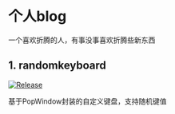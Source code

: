 # 个人blog
一个喜欢折腾的人，有事没事喜欢折腾些新东西


## 1.  randomkeyboard

[![Release](https://jitpack.io/v/shibenli/randomkeyboard.svg)](https://jitpack.io/#shibenli/randomkeyboard)

基于PopWindow封装的自定义键盘，支持随机键值
